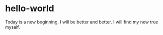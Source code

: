 # hello-world
Today is a new beginning.
I will be better and better.
I will find my new true myself.
